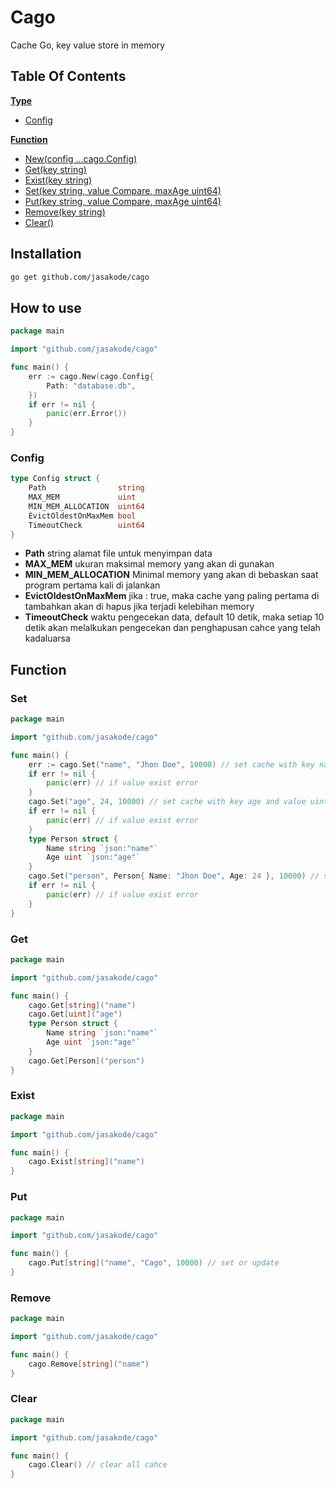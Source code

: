 # Cago 

Cache Go, key value store in memory

## Table Of Contents

[**Type**](#type)
- [Config](#config)

[**Function**](#function)
- [New(config ...cago.Config)](#how-to-use)
- [Get(key string)](#get)
- [Exist(key string)](#exist)
- [Set(key string, value Compare, maxAge uint64)](#set)
- [Put(key string, value Compare, maxAge uint64)](#put)
- [Remove(key string)](#remove)
- [Clear()](#clear)

## Installation

```sh
go get github.com/jasakode/cago
```

## How to use

```go
package main

import "github.com/jasakode/cago"

func main() {
    err := cago.New(cago.Config{
        Path: "database.db",
    })
    if err != nil {
        panic(err.Error())
    }
}

```
### Config

```go
type Config struct {
	Path                string
	MAX_MEM             uint
	MIN_MEM_ALLOCATION  uint64
	EvictOldestOnMaxMem bool
	TimeoutCheck        uint64
}
```

- **Path** string alamat file untuk menyimpan data
- **MAX_MEM** ukuran maksimal memory yang akan di gunakan
- **MIN_MEM_ALLOCATION** Minimal memory yang akan di bebaskan saat program pertama kali di jalankan
- **EvictOldestOnMaxMem** jika : true, maka cache yang paling pertama di tambahkan akan di hapus jika terjadi kelebihan memory
- **TimeoutCheck** waktu pengecekan data, default 10 detik, maka setiap 10 detik akan melalkukan pengecekan dan penghapusan cahce yang telah kadaluarsa

## Function

### Set
```go
package main

import "github.com/jasakode/cago"

func main() {
    err := cago.Set("name", "Jhon Doe", 10000) // set cache with key name and value jhone in 10 second
    if err != nil {
        panic(err) // if value exist error
    }
    cago.Set("age", 24, 10000) // set cache with key age and value uint 24 in 10 second
    if err != nil {
        panic(err) // if value exist error
    }
    type Person struct {
        Name string `json:"name"`
        Age uint `json:"age"`
    }
    cago.Set("person", Person{ Name: "Jhon Doe", Age: 24 }, 10000) // set cache with key person and value struct Person 24 in 10 second
    if err != nil {
        panic(err) // if value exist error
    }
}

```
### Get

```go
package main

import "github.com/jasakode/cago"

func main() {
    cago.Get[string]("name")
    cago.Get[uint]("age")
    type Person struct {
        Name string `json:"name"`
        Age uint `json:"age"`
    }
    cago.Get[Person]("person")
}
```

### Exist

```go
package main

import "github.com/jasakode/cago"

func main() {
    cago.Exist[string]("name")
}

```

### Put

```go
package main

import "github.com/jasakode/cago"

func main() {
    cago.Put[string]("name", "Cago", 10000) // set or update
}

```

### Remove

```go
package main

import "github.com/jasakode/cago"

func main() {
    cago.Remove[string]("name")
}

```

### Clear

```go
package main

import "github.com/jasakode/cago"

func main() {
    cago.Clear() // clear all cahce
}

```